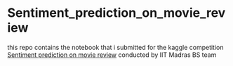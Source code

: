 # Sentiment_prediction_on_movie_review
this repo contains the notebook that i submitted for the kaggle competition [Sentiment prediction on movie review](https://www.kaggle.com/competitions/sentiment-prediction-on-movie-reviews)
conducted by IIT Madras BS team
